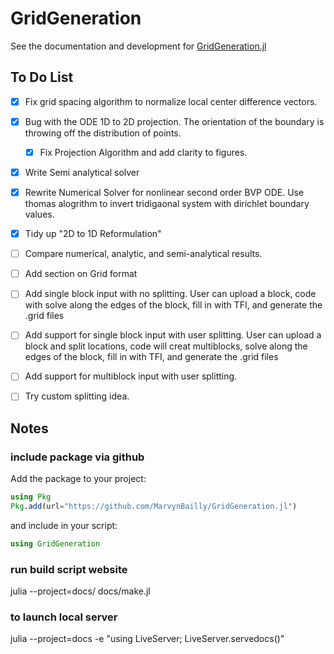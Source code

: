 # GridGeneration

See the documentation and development for [GridGeneration.jl](https://marvyn.com/GridGeneration/dev/)

## To Do List
- [x] Fix grid spacing algorithm to normalize local center difference vectors. 
- [x] Bug with the ODE 1D to 2D projection. The orientation of the boundary is throwing off the distribution of points.
  - [x] Fix Projection Algorithm and add clarity to figures.
- [x] Write Semi analytical solver 
- [x] Rewrite Numerical Solver for nonlinear second order BVP ODE. Use thomas alogrithm to invert tridigaonal system with dirichlet boundary values.
- [x] Tidy up "2D to 1D Reformulation"
- [ ] Compare numerical, analytic, and semi-analytical results.
- [ ] Add section on Grid format
- [ ] Add single block input with no splitting. User can upload a block, code with solve along the edges of the block, fill in with TFI, and generate the .grid files
- [ ] Add support for single block input with user splitting. User can upload a block and split locations, code will creat multiblocks, solve along the edges of the block, fill in with TFI, and generate the .grid files
- [ ] Add support for multiblock input with user splitting.
- [ ] Try custom splitting idea.


## Notes
### include package via github

Add the package to your project:

```julia
using Pkg
Pkg.add(url="https://github.com/MarvynBailly/GridGeneration.jl")
```

and include in your script:

```julia
using GridGeneration
```

### run build script website
julia --project=docs/ docs/make.jl

### to launch local server
julia --project=docs -e "using LiveServer; LiveServer.servedocs()"
